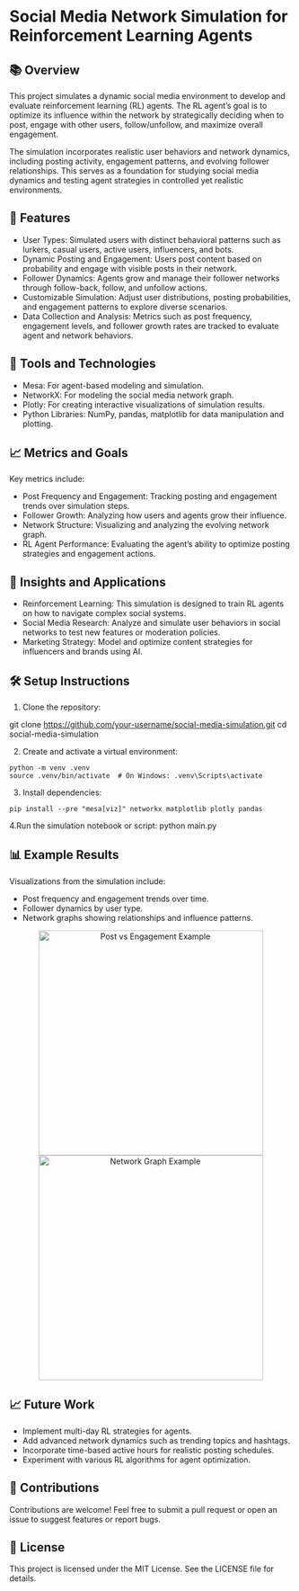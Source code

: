 # Social Media Network Simulation for Reinforcement Learning Agents

## 📚 Overview

This project simulates a dynamic social media environment to develop and evaluate reinforcement learning (RL) agents. The RL agent’s goal is to optimize its influence within the network by strategically deciding when to post, engage with other users, follow/unfollow, and maximize overall engagement.

The simulation incorporates realistic user behaviors and network dynamics, including posting activity, engagement patterns, and evolving follower relationships. This serves as a foundation for studying social media dynamics and testing agent strategies in controlled yet realistic environments.

## 🚀 Features
- User Types: Simulated users with distinct behavioral patterns such as lurkers, casual users, active users, influencers, and bots.
- Dynamic Posting and Engagement: Users post content based on probability and engage with visible posts in their network.
- Follower Dynamics: Agents grow and manage their follower networks through follow-back, follow, and unfollow actions.
- Customizable Simulation: Adjust user distributions, posting probabilities, and engagement patterns to explore diverse scenarios.
- Data Collection and Analysis: Metrics such as post frequency, engagement levels, and follower growth rates are tracked to evaluate agent and network behaviors.

## 🔧 Tools and Technologies
- Mesa: For agent-based modeling and simulation.
- NetworkX: For modeling the social media network graph.
- Plotly: For creating interactive visualizations of simulation results.
- Python Libraries: NumPy, pandas, matplotlib for data manipulation and plotting.

## 📈 Metrics and Goals

Key metrics include:
- Post Frequency and Engagement: Tracking posting and engagement trends over simulation steps.
- Follower Growth: Analyzing how users and agents grow their influence.
- Network Structure: Visualizing and analyzing the evolving network graph.
- RL Agent Performance: Evaluating the agent’s ability to optimize posting strategies and engagement actions.

## 🧠 Insights and Applications
- Reinforcement Learning: This simulation is designed to train RL agents on how to navigate complex social systems.
- Social Media Research: Analyze and simulate user behaviors in social networks to test new features or moderation policies.
- Marketing Strategy: Model and optimize content strategies for influencers and brands using AI.

## 🛠️ Setup Instructions

1. Clone the repository:

git clone https://github.com/your-username/social-media-simulation.git
cd social-media-simulation


2. Create and activate a virtual environment:
```
python -m venv .venv
source .venv/bin/activate  # On Windows: .venv\Scripts\activate
```

3. Install dependencies:
```
pip install --pre "mesa[viz]" networkx matplotlib plotly pandas
```

4.Run the simulation notebook or script:
python main.py


## 📊 Example Results

Visualizations from the simulation include:
- Post frequency and engagement trends over time.
- Follower dynamics by user type.
- Network graphs showing relationships and influence patterns.

<p align="center">
  <img src="path_to_post_vs_engagement_plot.png" alt="Post vs Engagement Example" width="400px"/>
  <img src="path_to_network_graph_visualization.png" alt="Network Graph Example" width="400px"/>
</p>


## 📈 Future Work
- Implement multi-day RL strategies for agents.
- Add advanced network dynamics such as trending topics and hashtags.
- Incorporate time-based active hours for realistic posting schedules.
- Experiment with various RL algorithms for agent optimization.

## 🤝 Contributions
Contributions are welcome! Feel free to submit a pull request or open an issue to suggest features or report bugs.

## 📝 License
This project is licensed under the MIT License. See the LICENSE file for details.

